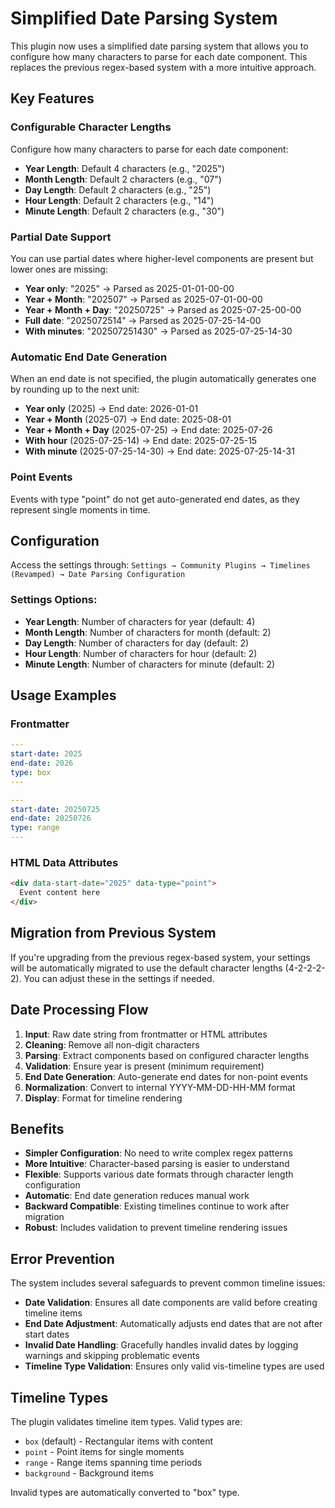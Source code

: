 # Simplified Date Parsing System

This plugin now uses a simplified date parsing system that allows you to configure how many characters to parse for each date component. This replaces the previous regex-based system with a more intuitive approach.

## Key Features

### Configurable Character Lengths
Configure how many characters to parse for each date component:
- **Year Length**: Default 4 characters (e.g., "2025")
- **Month Length**: Default 2 characters (e.g., "07")
- **Day Length**: Default 2 characters (e.g., "25")
- **Hour Length**: Default 2 characters (e.g., "14")
- **Minute Length**: Default 2 characters (e.g., "30")

### Partial Date Support
You can use partial dates where higher-level components are present but lower ones are missing:
- **Year only**: "2025" → Parsed as 2025-01-01-00-00
- **Year + Month**: "202507" → Parsed as 2025-07-01-00-00
- **Year + Month + Day**: "20250725" → Parsed as 2025-07-25-00-00
- **Full date**: "2025072514" → Parsed as 2025-07-25-14-00
- **With minutes**: "202507251430" → Parsed as 2025-07-25-14-30

### Automatic End Date Generation
When an end date is not specified, the plugin automatically generates one by rounding up to the next unit:
- **Year only** (2025) → End date: 2026-01-01
- **Year + Month** (2025-07) → End date: 2025-08-01
- **Year + Month + Day** (2025-07-25) → End date: 2025-07-26
- **With hour** (2025-07-25-14) → End date: 2025-07-25-15
- **With minute** (2025-07-25-14-30) → End date: 2025-07-25-14-31

### Point Events
Events with type "point" do not get auto-generated end dates, as they represent single moments in time.

## Configuration

Access the settings through:
`Settings → Community Plugins → Timelines (Revamped) → Date Parsing Configuration`

### Settings Options:
- **Year Length**: Number of characters for year (default: 4)
- **Month Length**: Number of characters for month (default: 2)
- **Day Length**: Number of characters for day (default: 2)
- **Hour Length**: Number of characters for hour (default: 2)
- **Minute Length**: Number of characters for minute (default: 2)

## Usage Examples

### Frontmatter
```yaml
---
start-date: 2025
end-date: 2026
type: box
---
```

```yaml
---
start-date: 20250725
end-date: 20250726
type: range
---
```

### HTML Data Attributes
```html
<div data-start-date="2025" data-type="point">
  Event content here
</div>
```

## Migration from Previous System

If you're upgrading from the previous regex-based system, your settings will be automatically migrated to use the default character lengths (4-2-2-2-2). You can adjust these in the settings if needed.

## Date Processing Flow

1. **Input**: Raw date string from frontmatter or HTML attributes
2. **Cleaning**: Remove all non-digit characters
3. **Parsing**: Extract components based on configured character lengths
4. **Validation**: Ensure year is present (minimum requirement)
5. **End Date Generation**: Auto-generate end dates for non-point events
6. **Normalization**: Convert to internal YYYY-MM-DD-HH-MM format
7. **Display**: Format for timeline rendering

## Benefits

- **Simpler Configuration**: No need to write complex regex patterns
- **More Intuitive**: Character-based parsing is easier to understand
- **Flexible**: Supports various date formats through character length configuration
- **Automatic**: End date generation reduces manual work
- **Backward Compatible**: Existing timelines continue to work after migration
- **Robust**: Includes validation to prevent timeline rendering issues

## Error Prevention

The system includes several safeguards to prevent common timeline issues:

- **Date Validation**: Ensures all date components are valid before creating timeline items
- **End Date Adjustment**: Automatically adjusts end dates that are not after start dates
- **Invalid Date Handling**: Gracefully handles invalid dates by logging warnings and skipping problematic events
- **Timeline Type Validation**: Ensures only valid vis-timeline types are used

## Timeline Types

The plugin validates timeline item types. Valid types are:
- `box` (default) - Rectangular items with content
- `point` - Point items for single moments
- `range` - Range items spanning time periods
- `background` - Background items

Invalid types are automatically converted to "box" type.
